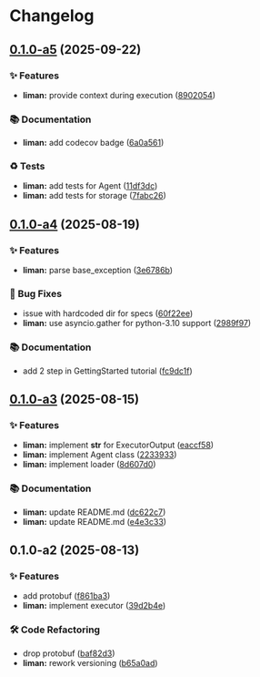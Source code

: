 # Changelog

## [0.1.0-a5](https://github.com/gurobokum/liman/compare/liman_py-v0.1.0-a4...liman_py-v0.1.0-a5) (2025-09-22)


### ✨ Features

* **liman:** provide context during execution ([8902054](https://github.com/gurobokum/liman/commit/8902054ede2a6d82d019fb7b50ce7c365a4be2ba))


### 📚 Documentation

* **liman:** add codecov badge ([6a0a561](https://github.com/gurobokum/liman/commit/6a0a561942cf711d4b9c68d69c19c2ade8747154))


### ♻️ Tests

* **liman:** add tests for Agent ([11df3dc](https://github.com/gurobokum/liman/commit/11df3dc38a4d895604fe12ec389bfcad00ee41ea))
* **liman:** add tests for storage ([7fabc26](https://github.com/gurobokum/liman/commit/7fabc26f4ddfd85bcc99047deeb3229979e3235b))

## [0.1.0-a4](https://github.com/gurobokum/liman/compare/liman_py-v0.1.0-a3...liman_py-v0.1.0-a4) (2025-08-19)


### ✨ Features

* **liman:** parse base_exception ([3e6786b](https://github.com/gurobokum/liman/commit/3e6786b13b4ba4ce6e5705f0eeca38db0737450d))


### 🐛 Bug Fixes

* issue with hardcoded dir for specs ([60f22ee](https://github.com/gurobokum/liman/commit/60f22ee72a3155bade9fb565f17ecf8cbdc93a11))
* **liman:** use asyncio.gather for python-3.10 support ([2989f97](https://github.com/gurobokum/liman/commit/2989f977bb7c5fe8c29f7062076f41d2f656d636))


### 📚 Documentation

* add 2 step in GettingStarted tutorial ([fc9dc1f](https://github.com/gurobokum/liman/commit/fc9dc1ffd9b82740d7e3c71c8d8754c0fc96f434))

## [0.1.0-a3](https://github.com/gurobokum/liman/compare/liman_py-v0.1.0-a2...liman_py-v0.1.0-a3) (2025-08-15)


### ✨ Features

* **liman:** implement __str__ for ExecutorOutput ([eaccf58](https://github.com/gurobokum/liman/commit/eaccf584cf300967fa7cd86c50a4b11dc279014c))
* **liman:** implement Agent class ([2233933](https://github.com/gurobokum/liman/commit/2233933b2bc5b0c4979d8a64a5964d3a4e70c462))
* **liman:** implement loader ([8d607d0](https://github.com/gurobokum/liman/commit/8d607d04d02f858ba1a68faba79062a230daeac0))


### 📚 Documentation

* **liman:** update README.md ([dc622c7](https://github.com/gurobokum/liman/commit/dc622c7206d1505333f2db5f457206a66dca7b51))
* **liman:** update README.md ([e4e3c33](https://github.com/gurobokum/liman/commit/e4e3c33007b9e7387f024fdd76d0e6f084fc3bb4))

## 0.1.0-a2 (2025-08-13)


### ✨ Features

* add protobuf ([f861ba3](https://github.com/gurobokum/liman/commit/f861ba3133d70ddc2ce083427c5b955a4f736d8f))
* **liman:** implement executor ([39d2b4e](https://github.com/gurobokum/liman/commit/39d2b4ec7b393e73e0b9dc1bc1bd981125df6928))


### 🛠 Code Refactoring

* drop protobuf ([baf82d3](https://github.com/gurobokum/liman/commit/baf82d36c7fe936895eef3e2ab2aa3be541796bd))
* **liman:** rework versioning ([b65a0ad](https://github.com/gurobokum/liman/commit/b65a0ad055fcf651e3bef501aaae3c4b8553ad54))
